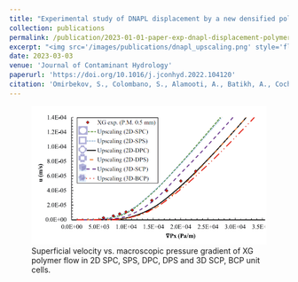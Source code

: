 ```yaml
---
title: "Experimental study of DNAPL displacement by a new densified polymer solution and upscaling problems of aqueous polymer flow in porous media"
collection: publications
permalink: /publication/2023-01-01-paper-exp-dnapl-displacement-polymer-upscaling
excerpt: "<img src='/images/publications/dnapl_upscaling.png' style='float:left;width:170px;height:100px;'>"
date: 2023-03-03
venue: 'Journal of Contaminant Hydrology'
paperurl: 'https://doi.org/10.1016/j.jconhyd.2022.104120'
citation: 'Omirbekov, S., Colombano, S., Alamooti, A., Batikh, A., Cochennec, M., Amanbek, Y., Ahmadi-Senichault, A., & Davarzani, H. (2023). Experimental study of DNAPL displacement by a new densified polymer solution and upscaling problems of aqueous polymer flow in porous media. Journal of Contaminant Hydrology, 252(104120), 104120'
---
```

<figure>
  <p align="center">
  <div class="image_resize">
  <img src="/images/publications/dnapl_upscaling.png"  alt="">
  <figcaption> Superficial velocity vs. macroscopic pressure gradient of XG polymer flow in 2D SPC, SPS, DPC, DPS and 3D SCP, BCP unit cells. </figcaption>
  </div>
  </p>
</figure>

